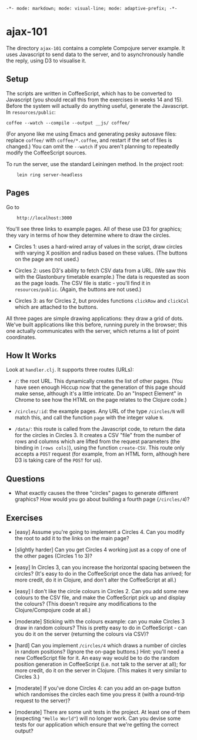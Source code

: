 `-*- mode: markdown; mode: visual-line; mode: adaptive-prefix; -*-`

# ajax-101

The directory `ajax-101` contains a complete Compojure server example. It uses Javascript to send data to the server, and to asynchronously handle the reply, using D3 to visualise it.

## Setup

The scripts are written in CoffeeScript, which has to be converted to Javascript (you should recall this from the exercises in weeks 14 and 15). Before the system will actually do anything useful, generate the Javascript. In `resources/public`:

	coffee --watch --compile --output __js/ coffee/
        
(For anyone like me using Emacs and generating pesky autosave files: replace `coffee/` with `coffee/*.coffee`, and restart if the set of files is changed.) You can omit the `--watch` if you aren't planning to repeatedly modify the CoffeeScript sources.

To run the server, use the standard Leiningen method. In the project root:

        lein ring server-headless
      
## Pages

Go to

        http://localhost:3000
        
You'll see three links to example pages. All of these use D3 for graphics; they vary in terms of how they determine where to draw the circles.

- Circles 1: uses a hard-wired array of values in the script, draw circles with varying X position and radius based on these values. (The buttons on the page are not used.)

- Circles 2: uses D3's ability to fetch CSV data from a URL. (We saw this with the Glastonbury timetable example.) The data is requested as soon as the page loads. The CSV file is static - you'll find it in `resources/public`. (Again, the buttons are not used.)

- Circles 3: as for Circles 2, but provides functions `clickRow` and `clickCol` which are attached to the buttons.

All three pages are simple drawing applications: they draw a grid of dots. We've built applications like this before, running purely in the browser; this one actually communicates with the server, which returns a list of point coordinates.

## How It Works

Look at `handler.clj`. It supports three routes (URLs):

- `/`: the root URL. This dynamically creates the list of other pages. (You have seen enough Hiccup now that the generation of this page should make sense, although it's a little intricate. Do an "Inspect Element" in Chrome to see how the HTML on the page relates to the Clojure code.)

- `/circles/:id`: the example pages. Any URL of the type `/circles/N` will match this, and call the function `page` with the integer value `N`.

- `/data/`: this route is called from the Javascript code, to return the data for the circles in Circles 3. It creates a CSV "file" from the number of rows and columns which are lifted from the request parameters (the binding in `[rows cols]`), using the function `create-CSV`. This route only accepts a `POST` request (for example, from an HTML form, although here D3 is taking care of the `POST` for us).

## Questions

- What exactly causes the three "circles" pages to generate different graphics? How would you go about building a fourth page (`/circles/4`)?

## Exercises

- [easy] Assume you're going to implement a Circles 4. Can you modify the root to add it to the links on the main page?

- [slightly harder] Can you get Circles 4 working just as a copy of one of the other pages (Circles 1 to 3)?

- [easy] In Circles 3, can you increase the horizontal spacing between the circles? (It's easy to do in the CoffeeScript once the data has arrived; for more credit, do it in Clojure, and don't alter the CoffeeScript at all.)

- [easy] I don't like the circle colours in Circles 2. Can you add some new colours to the CSV file, and make the CoffeeScript pick up and display the colours? (This doesn't require any modifications to the Clojure/Compojure code at all.)

- [moderate] Sticking with the colours example: can you make Circles 3 draw in random colours? This is pretty easy to do in CoffeeScript - can you do it on the server (returning the colours via CSV)?

- [hard] Can you implement `/circles/4` which draws a number of circles in random positions? (Ignore the on-page buttons.) Hint: you'll need a new CoffeeScript file for it. An easy way would be to do the random position generation in CoffeeScript (i.e. not talk to the server at all); for more credit, do it on the server in Clojure. (This makes it very similar to Circles 3.)

- [moderate] If you've done Circles 4: can you add an on-page button which randomises the circles each time you press it (with a round-trip request to the server)?

- [moderate] There are some unit tests in the project. At least one of them (expecting `"Hello World"`) will no longer work. Can you devise some tests for our application which ensure that we're getting the correct output?
